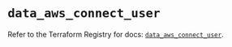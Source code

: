 # `data_aws_connect_user`

Refer to the Terraform Registry for docs: [`data_aws_connect_user`](https://registry.terraform.io/providers/hashicorp/aws/6.7.0/docs/data-sources/connect_user).
